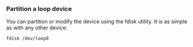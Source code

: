 ### Partition a loop device

You can partition or modify the device using the fdisk utility. It is as simple as with any other device:

```
fdisk /dev/loop0
```